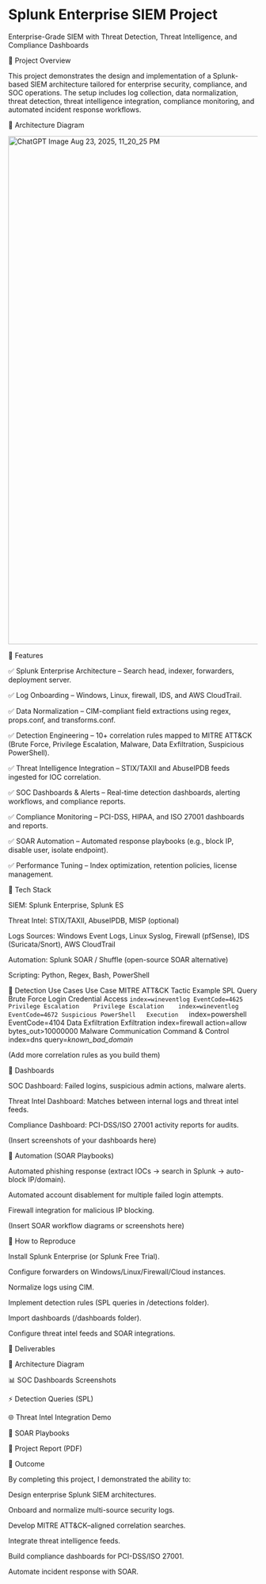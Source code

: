 # Splunk Enterprise SIEM Project
Enterprise-Grade SIEM with Threat Detection, Threat Intelligence, and Compliance Dashboards

🔹 Project Overview

This project demonstrates the design and implementation of a Splunk-based SIEM architecture tailored for enterprise security, compliance, and SOC operations.
The setup includes log collection, data normalization, threat detection, threat intelligence integration, compliance monitoring, and automated incident response workflows.

🔹 Architecture Diagram

<img width="1536" height="1024" alt="ChatGPT Image Aug 23, 2025, 11_20_25 PM" src="https://github.com/user-attachments/assets/06a80436-c05e-4a4c-a4c2-89d965f8ada4" />


🔹 Features

✅ Splunk Enterprise Architecture – Search head, indexer, forwarders, deployment server.

✅ Log Onboarding – Windows, Linux, firewall, IDS, and AWS CloudTrail.

✅ Data Normalization – CIM-compliant field extractions using regex, props.conf, and transforms.conf.

✅ Detection Engineering – 10+ correlation rules mapped to MITRE ATT&CK (Brute Force, Privilege Escalation, Malware, Data Exfiltration, Suspicious PowerShell).

✅ Threat Intelligence Integration – STIX/TAXII and AbuseIPDB feeds ingested for IOC correlation.

✅ SOC Dashboards & Alerts – Real-time detection dashboards, alerting workflows, and compliance reports.

✅ Compliance Monitoring – PCI-DSS, HIPAA, and ISO 27001 dashboards and reports.

✅ SOAR Automation – Automated response playbooks (e.g., block IP, disable user, isolate endpoint).

✅ Performance Tuning – Index optimization, retention policies, license management.

🔹 Tech Stack

SIEM: Splunk Enterprise, Splunk ES

Threat Intel: STIX/TAXII, AbuseIPDB, MISP (optional)

Logs Sources: Windows Event Logs, Linux Syslog, Firewall (pfSense), IDS (Suricata/Snort), AWS CloudTrail

Automation: Splunk SOAR / Shuffle (open-source SOAR alternative)

Scripting: Python, Regex, Bash, PowerShell

🔹 Detection Use Cases
Use Case	MITRE ATT&CK Tactic	Example SPL Query
Brute Force Login	Credential Access	`index=wineventlog EventCode=4625
Privilege Escalation	Privilege Escalation	index=wineventlog EventCode=4672
Suspicious PowerShell	Execution	`index=powershell EventCode=4104
Data Exfiltration	Exfiltration	index=firewall action=allow bytes_out>10000000
Malware Communication	Command & Control	index=dns query=*known_bad_domain*

(Add more correlation rules as you build them)

🔹 Dashboards

SOC Dashboard: Failed logins, suspicious admin actions, malware alerts.

Threat Intel Dashboard: Matches between internal logs and threat intel feeds.

Compliance Dashboard: PCI-DSS/ISO 27001 activity reports for audits.

(Insert screenshots of your dashboards here)

🔹 Automation (SOAR Playbooks)

Automated phishing response (extract IOCs → search in Splunk → auto-block IP/domain).

Automated account disablement for multiple failed login attempts.

Firewall integration for malicious IP blocking.

(Insert SOAR workflow diagrams or screenshots here)

🔹 How to Reproduce

Install Splunk Enterprise (or Splunk Free Trial).

Configure forwarders on Windows/Linux/Firewall/Cloud instances.

Normalize logs using CIM.

Implement detection rules (SPL queries in /detections folder).

Import dashboards (/dashboards folder).

Configure threat intel feeds and SOAR integrations.

🔹 Deliverables

📄 Architecture Diagram

📊 SOC Dashboards Screenshots

⚡ Detection Queries (SPL)

🌐 Threat Intel Integration Demo

🤖 SOAR Playbooks

📑 Project Report (PDF)

🔹 Outcome

By completing this project, I demonstrated the ability to:

Design enterprise Splunk SIEM architectures.

Onboard and normalize multi-source security logs.

Develop MITRE ATT&CK–aligned correlation searches.

Integrate threat intelligence feeds.

Build compliance dashboards for PCI-DSS/ISO 27001.

Automate incident response with SOAR.
